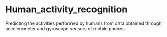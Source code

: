 # Human_activity_recognition
Predicting the activities performed by humans from data obtained through accelerometer and gyroscope sensors of mobile phones. 
